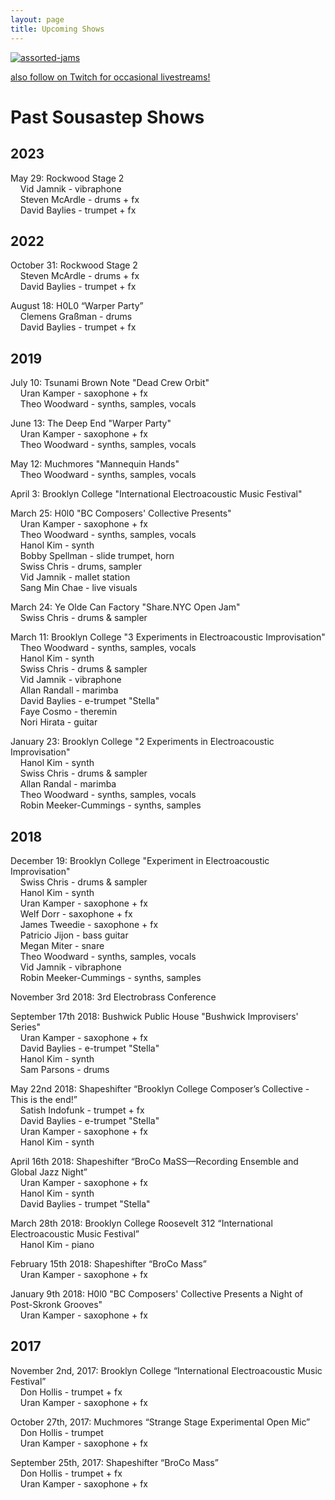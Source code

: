 ```yaml
---
layout: page
title: Upcoming Shows
---
```


[![assorted-jams](../images/homie2024.jpg)](https://www.instagram.com/thehomiecollectivecampout/)

[also follow on Twitch for occasional livestreams!](https://www.twitch.tv/sousastep)

# Past Sousastep Shows

## 2023

May 29: Rockwood Stage 2<br>
    Vid Jamnik - vibraphone<br>
    Steven McArdle - drums + fx<br>
    David Baylies - trumpet + fx<br>

## 2022

October 31: Rockwood Stage 2<br>
    Steven McArdle - drums + fx<br>
    David Baylies - trumpet + fx<br>

August 18: H0L0 “Warper Party”<br>
    Clemens Graßman - drums<br>
    David Baylies - trumpet + fx<br>

## 2019

July 10: Tsunami Brown Note "Dead Crew Orbit"<br>
    Uran Kamper - saxophone + fx<br>
    Theo Woodward - synths, samples, vocals<br>

June 13: The Deep End "Warper Party"<br>
    Uran Kamper - saxophone + fx<br>
    Theo Woodward - synths, samples, vocals<br>

May 12: Muchmores "Mannequin Hands"<br>
    Theo Woodward - synths, samples, vocals<br>

April 3: Brooklyn College "International Electroacoustic Music Festival"<br>

March 25: H0l0 "BC Composers' Collective Presents"<br>
    Uran Kamper - saxophone + fx<br>
    Theo Woodward - synths, samples, vocals<br>
    Hanol Kim - synth<br>
    Bobby Spellman - slide trumpet, horn<br>
    Swiss Chris - drums, sampler<br>
    Vid Jamnik - mallet station<br>
    Sang Min Chae - live visuals<br>

March 24: Ye Olde Can Factory "Share.NYC Open Jam"<br>
    Swiss Chris - drums & sampler<br>

March 11: Brooklyn College "3 Experiments in Electroacoustic Improvisation"<br>
    Theo Woodward - synths, samples, vocals<br>
    Hanol Kim - synth<br>
    Swiss Chris - drums & sampler<br>
    Vid Jamnik - vibraphone<br>
    Allan Randall - marimba<br>
    David Baylies - e-trumpet "Stella"<br>
    Faye Cosmo - theremin<br>
    Nori Hirata - guitar<br>

January 23: Brooklyn College "2 Experiments in Electroacoustic Improvisation"<br>
    Hanol Kim - synth<br>
    Swiss Chris - drums & sampler<br>
    Allan Randal - marimba<br>
    Theo Woodward - synths, samples, vocals<br>
    Robin Meeker-Cummings - synths, samples<br>

## 2018

December 19: Brooklyn College "Experiment in Electroacoustic Improvisation"<br>
    Swiss Chris - drums & sampler<br>
    Hanol Kim - synth<br>
    Uran Kamper - saxophone + fx<br>
    Welf Dorr - saxophone + fx<br>
    James Tweedie - saxophone + fx<br>
    Patricio Jijon - bass guitar<br>
    Megan Miter - snare<br>
    Theo Woodward - synths, samples, vocals<br>
    Vid Jamnik - vibraphone<br>
    Robin Meeker-Cummings - synths, samples<br>

November 3rd 2018: 3rd Electrobrass Conference<br>

September 17th 2018: Bushwick Public House "Bushwick Improvisers' Series"<br>
    Uran Kamper - saxophone + fx<br>
    David Baylies - e-trumpet "Stella"<br>
    Hanol Kim - synth<br>
    Sam Parsons - drums<br>

May 22nd 2018: Shapeshifter “Brooklyn College Composer’s Collective - This is the end!”<br>
    Satish Indofunk - trumpet + fx<br>
    David Baylies - e-trumpet "Stella"<br>
    Uran Kamper - saxophone + fx<br>
    Hanol Kim - synth<br>

April 16th 2018: Shapeshifter “BroCo MaSS—Recording Ensemble and Global Jazz Night”<br>
    Uran Kamper - saxophone + fx<br>
    Hanol Kim - synth<br>
    David Baylies - trumpet "Stella"<br>

March 28th 2018: Brooklyn College Roosevelt 312 “International Electroacoustic Music Festival”<br>
    Hanol Kim - piano<br>

February 15th 2018: Shapeshifter “BroCo Mass”<br>
    Uran Kamper - saxophone + fx<br>

January 9th 2018: H0l0 "BC Composers' Collective Presents a Night of Post-Skronk Grooves"<br>
    Uran Kamper - saxophone + fx<br>

## 2017

November 2nd, 2017: Brooklyn College “International Electroacoustic Music Festival”<br>
    Don Hollis - trumpet + fx<br>
    Uran Kamper - saxophone + fx<br>

October 27th, 2017: Muchmores “Strange Stage Experimental Open Mic”<br>
    Don Hollis - trumpet <br>
    Uran Kamper - saxophone + fx<br>

September 25th, 2017: Shapeshifter “BroCo Mass”<br>
    Don Hollis - trumpet + fx<br>
    Uran Kamper - saxophone + fx<br>
